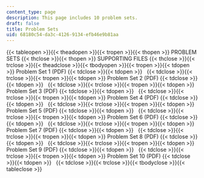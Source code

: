 ```yaml
---
content_type: page
description: This page includes 10 problem sets.
draft: false
title: Problem Sets
uid: 68180c54-da3c-4126-9134-efb46e9b81aa
---
```

{{< tableopen >}}{{< theadopen >}}{{< tropen >}}{{< thopen >}}
PROBLEM SETS
{{< thclose >}}{{< thopen >}}
SUPPORTING FILES
{{< thclose >}}{{< trclose >}}{{< theadclose >}}{{< tbodyopen >}}{{< tropen >}}{{< tdopen >}}
Problem Set 1 (PDF)
{{< tdclose >}}{{< tdopen >}}
 
{{< tdclose >}}{{< trclose >}}{{< tropen >}}{{< tdopen >}}
Problem Set 2 (PDF)
{{< tdclose >}}{{< tdopen >}}
 
{{< tdclose >}}{{< trclose >}}{{< tropen >}}{{< tdopen >}}
Problem Set 3 (PDF)
{{< tdclose >}}{{< tdopen >}}
 
{{< tdclose >}}{{< trclose >}}{{< tropen >}}{{< tdopen >}}
Problem Set 4 (PDF)
{{< tdclose >}}{{< tdopen >}}
 
{{< tdclose >}}{{< trclose >}}{{< tropen >}}{{< tdopen >}}
Problem Set 5 (PDF)
{{< tdclose >}}{{< tdopen >}}
 
{{< tdclose >}}{{< trclose >}}{{< tropen >}}{{< tdopen >}}
Problem Set 6 (PDF)
{{< tdclose >}}{{< tdopen >}}
 
{{< tdclose >}}{{< trclose >}}{{< tropen >}}{{< tdopen >}}
Problem Set 7 (PDF)
{{< tdclose >}}{{< tdopen >}}
 
{{< tdclose >}}{{< trclose >}}{{< tropen >}}{{< tdopen >}}
Problem Set 8 (PDF)
{{< tdclose >}}{{< tdopen >}}
 
{{< tdclose >}}{{< trclose >}}{{< tropen >}}{{< tdopen >}}
Problem Set 9 (PDF)
{{< tdclose >}}{{< tdopen >}}
 
{{< tdclose >}}{{< trclose >}}{{< tropen >}}{{< tdopen >}}
Problem Set 10 (PDF)
{{< tdclose >}}{{< tdopen >}}
 
{{< tdclose >}}{{< trclose >}}{{< tbodyclose >}}{{< tableclose >}}